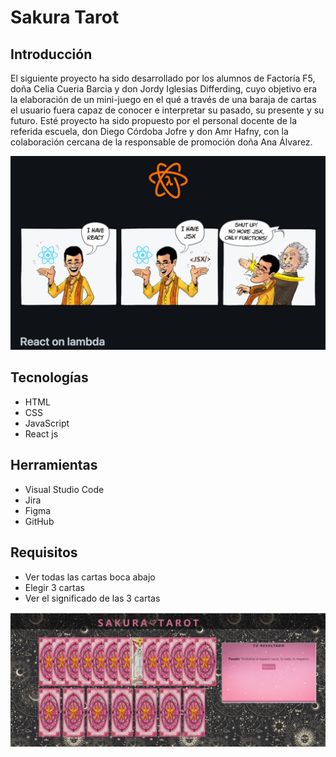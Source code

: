 <h1>Sakura Tarot</h1>

<h2>Introducción</h2>
<p>El siguiente proyecto ha sido desarrollado por los alumnos de Factoría F5, doña Celia Cueria Barcia y don Jordy Iglesias Differding, cuyo objetivo era la elaboración de un mini-juego en el qué a través de una baraja de cartas el usuario fuera capaz de conocer e interpretar su pasado, su presente y su futuro. Esté proyecto ha sido propuesto por el personal docente de la referida escuela, don Diego Córdoba Jofre y don Amr Hafny, con la colaboración cercana de la responsable de promoción doña Ana Álvarez.</p>

<img src="img/img-readme.png">



<h2>Tecnologías</h2>
<ul>
    <li>HTML</li>
    <li>CSS</li>
    <li>JavaScript</li>
    <li>React js</li>
</ul>

<h2>Herramientas</h2>
<ul>
    <li>Visual Studio Code</li>
    <li>Jira</li>
    <li>Figma</li>
    <li>GitHub</li>
</ul>

<h2>Requisitos</h2>
 <ul> 
     <li>Ver todas las cartas boca abajo</li>
     <li>Elegir 3 cartas</li>
     <li>Ver el significado de las 3 cartas</li>
    
</ul>

<img src="./img/page.jpg">